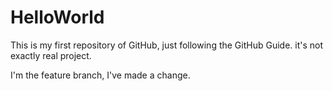 # HelloWorld
This is my first repository of GitHub, just following the GitHub Guide. it's not exactly real project.

I'm the feature branch, I've made a change. 
